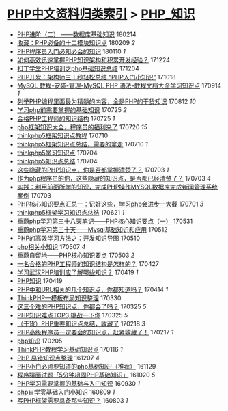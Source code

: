 [PHP中文资料归类索引](../README.md) > [PHP_知识](PHP_知识.md)
====
- [PHP进阶（二） ——数据库基础知识](http://jkwz.applinzi.com/ittc/7069915879007847434.html#PHP%E8%BF%9B%E9%98%B6%EF%BC%88%E4%BA%8C%EF%BC%89+%E2%80%94%E2%80%94%E6%95%B0%E6%8D%AE%E5%BA%93%E5%9F%BA%E7%A1%80%E7%9F%A5%E8%AF%86) 180214  
- [收藏：PHP必备的十二模块知识点](http://jkwz.applinzi.com/ittc/7068161422184154128.html#%E6%94%B6%E8%97%8F%EF%BC%9APHP%E5%BF%85%E5%A4%87%E7%9A%84%E5%8D%81%E4%BA%8C%E6%A8%A1%E5%9D%97%E7%9F%A5%E8%AF%86%E7%82%B9) 180209 *2* 
- [PHP程序员入门必知必会的知识](http://jkwz.applinzi.com/ittc/7055833843834029067.html#PHP%E7%A8%8B%E5%BA%8F%E5%91%98%E5%85%A5%E9%97%A8%E5%BF%85%E7%9F%A5%E5%BF%85%E4%BC%9A%E7%9A%84%E7%9F%A5%E8%AF%86) 180110 *1* 
- [如何高效迅速掌握PHP知识架构和积累开发经验？](http://jkwz.applinzi.com/ittc/7050704319261705232.html#%E5%A6%82%E4%BD%95%E9%AB%98%E6%95%88%E8%BF%85%E9%80%9F%E6%8E%8C%E6%8F%A1PHP%E7%9F%A5%E8%AF%86%E6%9E%B6%E6%9E%84%E5%92%8C%E7%A7%AF%E7%B4%AF%E5%BC%80%E5%8F%91%E7%BB%8F%E9%AA%8C%EF%BC%9F) 171224  
- [扣丁学堂PHP培训之php基础知识总结](http://jkwz.applinzi.com/ittc/7043163230371841040.html#%E6%89%A3%E4%B8%81%E5%AD%A6%E5%A0%82PHP%E5%9F%B9%E8%AE%AD%E4%B9%8Bphp%E5%9F%BA%E7%A1%80%E7%9F%A5%E8%AF%86%E6%80%BB%E7%BB%93) 171204  
- [PHP开发：架构师三十秒轻松总结 “PHP入门小知识”](http://jkwz.applinzi.com/ittc/7025918932408599568.html#PHP%E5%BC%80%E5%8F%91%EF%BC%9A%E6%9E%B6%E6%9E%84%E5%B8%88%E4%B8%89%E5%8D%81%E7%A7%92%E8%BD%BB%E6%9D%BE%E6%80%BB%E7%BB%93+%E2%80%9CPHP%E5%85%A5%E9%97%A8%E5%B0%8F%E7%9F%A5%E8%AF%86%E2%80%9D) 171018  
- [MySQL 教程-安装-管理-MySQL PHP 语法-教程文档大全学习知识点](http://jkwz.applinzi.com/ittc/7013082181659001872.html#MySQL+%E6%95%99%E7%A8%8B-%E5%AE%89%E8%A3%85-%E7%AE%A1%E7%90%86-MySQL+PHP+%E8%AF%AD%E6%B3%95-%E6%95%99%E7%A8%8B%E6%96%87%E6%A1%A3%E5%A4%A7%E5%85%A8%E5%AD%A6%E4%B9%A0%E7%9F%A5%E8%AF%86%E7%82%B9) 170914 *1* 
- [列举PHP编程里面最为精髓的内容，全是PHP的干货知识](http://jkwz.applinzi.com/ittc/7000994920008254481.html#%E5%88%97%E4%B8%BEPHP%E7%BC%96%E7%A8%8B%E9%87%8C%E9%9D%A2%E6%9C%80%E4%B8%BA%E7%B2%BE%E9%AB%93%E7%9A%84%E5%86%85%E5%AE%B9%EF%BC%8C%E5%85%A8%E6%98%AFPHP%E7%9A%84%E5%B9%B2%E8%B4%A7%E7%9F%A5%E8%AF%86) 170812 *10* 
- [学习php前需要掌握的基础知识](http://jkwz.applinzi.com/ittc/6994201344553255953.html#%E5%AD%A6%E4%B9%A0php%E5%89%8D%E9%9C%80%E8%A6%81%E6%8E%8C%E6%8F%A1%E7%9A%84%E5%9F%BA%E7%A1%80%E7%9F%A5%E8%AF%86) 170725 *2* 
- [合格PHP工程师的知识结构](http://jkwz.applinzi.com/ittc/6994170242107180049.html#%E5%90%88%E6%A0%BCPHP%E5%B7%A5%E7%A8%8B%E5%B8%88%E7%9A%84%E7%9F%A5%E8%AF%86%E7%BB%93%E6%9E%84) 170725 *1* 
- [php框架知识大全，程序员的福利来了](http://jkwz.applinzi.com/ittc/6992418798966408208.html#php%E6%A1%86%E6%9E%B6%E7%9F%A5%E8%AF%86%E5%A4%A7%E5%85%A8%EF%BC%8C%E7%A8%8B%E5%BA%8F%E5%91%98%E7%9A%84%E7%A6%8F%E5%88%A9%E6%9D%A5%E4%BA%86) 170720 *15* 
- [thinkphp5框架知识点教程](http://jkwz.applinzi.com/ittc/6988768315244545029.html#thinkphp5%E6%A1%86%E6%9E%B6%E7%9F%A5%E8%AF%86%E7%82%B9%E6%95%99%E7%A8%8B) 170710  
- [thinkphp5框架知识点总结，需要的拿走](http://jkwz.applinzi.com/ittc/6988758060762661892.html#thinkphp5%E6%A1%86%E6%9E%B6%E7%9F%A5%E8%AF%86%E7%82%B9%E6%80%BB%E7%BB%93%EF%BC%8C%E9%9C%80%E8%A6%81%E7%9A%84%E6%8B%BF%E8%B5%B0) 170710 *1* 
- [thinkphp5学习知识点](http://jkwz.applinzi.com/ittc/6986540964926456837.html#thinkphp5%E5%AD%A6%E4%B9%A0%E7%9F%A5%E8%AF%86%E7%82%B9) 170704  
- [thinkphp5知识点总结](http://jkwz.applinzi.com/ittc/6986540546255225860.html#thinkphp5%E7%9F%A5%E8%AF%86%E7%82%B9%E6%80%BB%E7%BB%93) 170704  
- [这些隐藏的PHP知识点，你是否都掌握清楚了？](http://jkwz.applinzi.com/ittc/6986096888796152837.html#%E8%BF%99%E4%BA%9B%E9%9A%90%E8%97%8F%E7%9A%84PHP%E7%9F%A5%E8%AF%86%E7%82%B9%EF%BC%8C%E4%BD%A0%E6%98%AF%E5%90%A6%E9%83%BD%E6%8E%8C%E6%8F%A1%E6%B8%85%E6%A5%9A%E4%BA%86%EF%BC%9F) 170703 *1* 
- [作为php程序员的你，这些隐藏的知识点，是否都已经清楚了？](http://jkwz.applinzi.com/ittc/6986096883133842437.html#%E4%BD%9C%E4%B8%BAphp%E7%A8%8B%E5%BA%8F%E5%91%98%E7%9A%84%E4%BD%A0%EF%BC%8C%E8%BF%99%E4%BA%9B%E9%9A%90%E8%97%8F%E7%9A%84%E7%9F%A5%E8%AF%86%E7%82%B9%EF%BC%8C%E6%98%AF%E5%90%A6%E9%83%BD%E5%B7%B2%E7%BB%8F%E6%B8%85%E6%A5%9A%E4%BA%86%EF%BC%9F) 170703 *4* 
- [实践：利用前面所学的知识，完成PHP操作MYSQL数据库完成新闻管理系统 案例](http://jkwz.applinzi.com/ittc/6986003222786212868.html#%E5%AE%9E%E8%B7%B5%EF%BC%9A%E5%88%A9%E7%94%A8%E5%89%8D%E9%9D%A2%E6%89%80%E5%AD%A6%E7%9A%84%E7%9F%A5%E8%AF%86%EF%BC%8C%E5%AE%8C%E6%88%90PHP%E6%93%8D%E4%BD%9CMYSQL%E6%95%B0%E6%8D%AE%E5%BA%93%E5%AE%8C%E6%88%90%E6%96%B0%E9%97%BB%E7%AE%A1%E7%90%86%E7%B3%BB%E7%BB%9F+%E6%A1%88%E4%BE%8B) 170703  
- [PHP核心知识要点汇总一：记好这些，学习php会进步一大截](http://jkwz.applinzi.com/ittc/6985112506639844357.html#PHP%E6%A0%B8%E5%BF%83%E7%9F%A5%E8%AF%86%E8%A6%81%E7%82%B9%E6%B1%87%E6%80%BB%E4%B8%80%EF%BC%9A%E8%AE%B0%E5%A5%BD%E8%BF%99%E4%BA%9B%EF%BC%8C%E5%AD%A6%E4%B9%A0php%E4%BC%9A%E8%BF%9B%E6%AD%A5%E4%B8%80%E5%A4%A7%E6%88%AA) 170701 *3* 
- [thinkphp5框架学习知识点总结](http://jkwz.applinzi.com/ittc/6981708361731933188.html#thinkphp5%E6%A1%86%E6%9E%B6%E5%AD%A6%E4%B9%A0%E7%9F%A5%E8%AF%86%E7%82%B9%E6%80%BB%E7%BB%93) 170621 *1* 
- [重蔚php学习第三十八天笔记——PHP核心知识要点（一）](http://jkwz.applinzi.com/ittc/6973962372392682500.html#%E9%87%8D%E8%94%9Aphp%E5%AD%A6%E4%B9%A0%E7%AC%AC%E4%B8%89%E5%8D%81%E5%85%AB%E5%A4%A9%E7%AC%94%E8%AE%B0%E2%80%94%E2%80%94PHP%E6%A0%B8%E5%BF%83%E7%9F%A5%E8%AF%86%E8%A6%81%E7%82%B9%EF%BC%88%E4%B8%80%EF%BC%89) 170531  
- [重蔚php学习第三十天——Mysql基础知识和应用](http://jkwz.applinzi.com/ittc/6966706937306547204.html#%E9%87%8D%E8%94%9Aphp%E5%AD%A6%E4%B9%A0%E7%AC%AC%E4%B8%89%E5%8D%81%E5%A4%A9%E2%80%94%E2%80%94Mysql%E5%9F%BA%E7%A1%80%E7%9F%A5%E8%AF%86%E5%92%8C%E5%BA%94%E7%94%A8) 170512  
- [PHP的高效学习方法之：开发知识导图](http://jkwz.applinzi.com/ittc/6966058156353389573.html#PHP%E7%9A%84%E9%AB%98%E6%95%88%E5%AD%A6%E4%B9%A0%E6%96%B9%E6%B3%95%E4%B9%8B%EF%BC%9A%E5%BC%80%E5%8F%91%E7%9F%A5%E8%AF%86%E5%AF%BC%E5%9B%BE) 170510  
- [php相关小知识](http://jkwz.applinzi.com/ittc/6964682781203366916.html#php%E7%9B%B8%E5%85%B3%E5%B0%8F%E7%9F%A5%E8%AF%86) 170507 *4* 
- [重蔚自留地——PHP核心知识要点](http://jkwz.applinzi.com/ittc/6963370168922145797.html#%E9%87%8D%E8%94%9A%E8%87%AA%E7%95%99%E5%9C%B0%E2%80%94%E2%80%94PHP%E6%A0%B8%E5%BF%83%E7%9F%A5%E8%AF%86%E8%A6%81%E7%82%B9) 170503 *2* 
- [一名合格的PHP工程师的知识结构是怎样的？](http://jkwz.applinzi.com/ittc/6961177877277049860.html#%E4%B8%80%E5%90%8D%E5%90%88%E6%A0%BC%E7%9A%84PHP%E5%B7%A5%E7%A8%8B%E5%B8%88%E7%9A%84%E7%9F%A5%E8%AF%86%E7%BB%93%E6%9E%84%E6%98%AF%E6%80%8E%E6%A0%B7%E7%9A%84%EF%BC%9F) 170427  
- [学习武汉PHP培训应了解哪些知识？](http://jkwz.applinzi.com/ittc/6958253799113229316.html#%E5%AD%A6%E4%B9%A0%E6%AD%A6%E6%B1%89PHP%E5%9F%B9%E8%AE%AD%E5%BA%94%E4%BA%86%E8%A7%A3%E5%93%AA%E4%BA%9B%E7%9F%A5%E8%AF%86%EF%BC%9F) 170419 *1* 
- [PHP知识](http://jkwz.applinzi.com/ittc/6958161046345876484.html#PHP%E7%9F%A5%E8%AF%86) 170419  
- [PHP中和URL相关的几个知识点，你都知道吗？](http://jkwz.applinzi.com/ittc/6956477473708573701.html#PHP%E4%B8%AD%E5%92%8CURL%E7%9B%B8%E5%85%B3%E7%9A%84%E5%87%A0%E4%B8%AA%E7%9F%A5%E8%AF%86%E7%82%B9%EF%BC%8C%E4%BD%A0%E9%83%BD%E7%9F%A5%E9%81%93%E5%90%97%EF%BC%9F) 170414 *1* 
- [ThinkPHP—模板布局知识整理](http://jkwz.applinzi.com/ittc/6950860211689620484.html#ThinkPHP%E2%80%94%E6%A8%A1%E6%9D%BF%E5%B8%83%E5%B1%80%E7%9F%A5%E8%AF%86%E6%95%B4%E7%90%86) 170330  
- [这三个难的PHP知识点，你都会了吗？](http://jkwz.applinzi.com/ittc/6948909397093909508.html#%E8%BF%99%E4%B8%89%E4%B8%AA%E9%9A%BE%E7%9A%84PHP%E7%9F%A5%E8%AF%86%E7%82%B9%EF%BC%8C%E4%BD%A0%E9%83%BD%E4%BC%9A%E4%BA%86%E5%90%97%EF%BC%9F) 170325 *5* 
- [PHP知识难点TOP3,挑战一下你](http://jkwz.applinzi.com/ittc/6948909397110686724.html#PHP%E7%9F%A5%E8%AF%86%E9%9A%BE%E7%82%B9TOP3%2C%E6%8C%91%E6%88%98%E4%B8%80%E4%B8%8B%E4%BD%A0) 170325 *5* 
- [（干货）PHP重要知识点总结，收藏了](http://jkwz.applinzi.com/ittc/6936033669134418949.html#%EF%BC%88%E5%B9%B2%E8%B4%A7%EF%BC%89PHP%E9%87%8D%E8%A6%81%E7%9F%A5%E8%AF%86%E7%82%B9%E6%80%BB%E7%BB%93%EF%BC%8C%E6%94%B6%E8%97%8F%E4%BA%86) 170218 *3* 
- [PHP高级程序员一定要会的知识点，赶紧收藏了！](http://jkwz.applinzi.com/ittc/6935736642576057349.html#PHP%E9%AB%98%E7%BA%A7%E7%A8%8B%E5%BA%8F%E5%91%98%E4%B8%80%E5%AE%9A%E8%A6%81%E4%BC%9A%E7%9A%84%E7%9F%A5%E8%AF%86%E7%82%B9%EF%BC%8C%E8%B5%B6%E7%B4%A7%E6%94%B6%E8%97%8F%E4%BA%86%EF%BC%81) 170217 *1* 
- [php知识](http://jkwz.applinzi.com/ittc/6931068644254811141.html#php%E7%9F%A5%E8%AF%86) 170205  
- [ThinkPHP教程学习基础知识点](http://jkwz.applinzi.com/ittc/6923626633352446980.html#ThinkPHP%E6%95%99%E7%A8%8B%E5%AD%A6%E4%B9%A0%E5%9F%BA%E7%A1%80%E7%9F%A5%E8%AF%86%E7%82%B9) 170116 *1* 
- [PHP 易错知识点整理](http://jkwz.applinzi.com/ittc/6908654295011820548.html#PHP+%E6%98%93%E9%94%99%E7%9F%A5%E8%AF%86%E7%82%B9%E6%95%B4%E7%90%86) 161207 *4* 
- [PHP小白必须要知道的php基础知识（推荐）](http://jkwz.applinzi.com/ittc/6905939414596715524.html#PHP%E5%B0%8F%E7%99%BD%E5%BF%85%E9%A1%BB%E8%A6%81%E7%9F%A5%E9%81%93%E7%9A%84php%E5%9F%BA%E7%A1%80%E7%9F%A5%E8%AF%86%EF%BC%88%E6%8E%A8%E8%8D%90%EF%BC%89) 161129  
- [程序猿面试题「5分钟巩固PHP基础知识」](http://jkwz.applinzi.com/ittc/6891016802540192772.html#%E7%A8%8B%E5%BA%8F%E7%8C%BF%E9%9D%A2%E8%AF%95%E9%A2%98%E3%80%8C5%E5%88%86%E9%92%9F%E5%B7%A9%E5%9B%BAPHP%E5%9F%BA%E7%A1%80%E7%9F%A5%E8%AF%86%E3%80%8D) 161020 *5* 
- [PHP学习需要掌握的基础与入门知识](http://jkwz.applinzi.com/ittc/6883700893559555076.html#PHP%E5%AD%A6%E4%B9%A0%E9%9C%80%E8%A6%81%E6%8E%8C%E6%8F%A1%E7%9A%84%E5%9F%BA%E7%A1%80%E4%B8%8E%E5%85%A5%E9%97%A8%E7%9F%A5%E8%AF%86) 160930 *1* 
- [php自学零基础入门小知识](http://jkwz.applinzi.com/ittc/6864386426761905157.html#php%E8%87%AA%E5%AD%A6%E9%9B%B6%E5%9F%BA%E7%A1%80%E5%85%A5%E9%97%A8%E5%B0%8F%E7%9F%A5%E8%AF%86) 160809 *1* 
- [写PHP框架需要具备那些知识？](http://jkwz.applinzi.com/ittc/6862148326576882692.html#%E5%86%99PHP%E6%A1%86%E6%9E%B6%E9%9C%80%E8%A6%81%E5%85%B7%E5%A4%87%E9%82%A3%E4%BA%9B%E7%9F%A5%E8%AF%86%EF%BC%9F) 160803 *1* 
